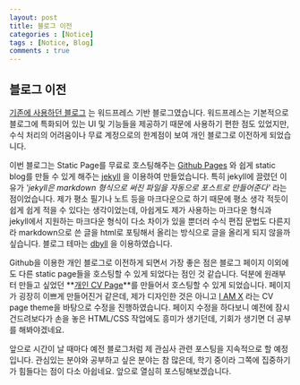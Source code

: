 ```yaml
---
layout: post
title: 블로그 이전
categories : [Notice]
tags : [Notice, Blog]
comments : true
---
```


## 블로그 이전

 [기존에 사용하던 블로그](http://shuuki4.wordpress.com) 는 워드프레스 기반 블로그였습니다. 워드프레스는 기본적으로 블로그에 특화되어 있는 UI 및 기능들을 제공하기 때문에 사용하기 편한 점도 있었지만, 수식 처리의 어려움이나 무료 계정으로의 한계점이 보여 개인 블로그로 이전하게 되었습니다.

  이번 블로그는 Static Page를 무료로 호스팅해주는 [Github Pages](https://pages.github.com/) 와 쉽게 static blog를 만들 수 있게 해주는 [jekyll](https://jekyllrb.com/) 을 이용하여 만들었습니다. 특히 jekyll에 끌렸던 이유가 *'jekyll은 markdown 형식으로 써진 파일을 자동으로 포스트로 만들어준다'* 라는 점이었습니다. 제가 평소 필기나 노트 등을 마크다운으로 하기 때문에 평소 생각 적듯이 쉽게 쉽게 적을 수 있다는 생각이었는데, 아쉽게도 제가 사용하는 마크다운 형식과 jekyll에서 지원하는 마크다운 형식이 다소 차이가 있을 뿐더러 수식 편집 문법도 다른지라 markdown으로 쓴 글을 html로 포팅해서 올리는 방식으로 글을 올리게 되지 않을까 싶습니다. 블로그 테마는 [dbyll](https://github.com/dbtek/dbyll) 을 이용하였습니다.

 Github을 이용한 개인 블로그로 이전하게 되면서 가장 좋은 점은 블로그 페이지 이외에도 다른 static page들을 호스팅할 수 있게 되었다는 점인 것 같습니다. 덕분에 원래부터 만들고 싶었던 **[개인 CV Page](http://shuuki4.github.io/myself/)**를 만들어서 호스팅할 수 있게 되었습니다. 페이지가 굉장히 이쁘게 만들어진거 같은데, 제가 디자인한 것은 아니고 [I AM X](http://trendytheme.net/demo/iamx/v/) 라는 CV page theme을 바탕으로 수정을 진행하였습니다. 페이지 수정을 하다보니 예전에 잠시 건드려보다가 손을 놓은 HTML/CSS 작업에도 흥미가 생기던데, 기회가 생기면 더 공부를 해봐야겠네요.

 앞으로 시간이 날 때마다 예전 블로그처럼 제 관심사 관련 포스팅을 지속적으로 할 예정입니다. 관심있는 분야와 공부하고 싶은 분야는 참 많은데, 학기 중이라 그쪽에 집중하기가 힘들다는 점이 다소 아쉽네요. 앞으로 열심히 포스팅해보겠습니다.
